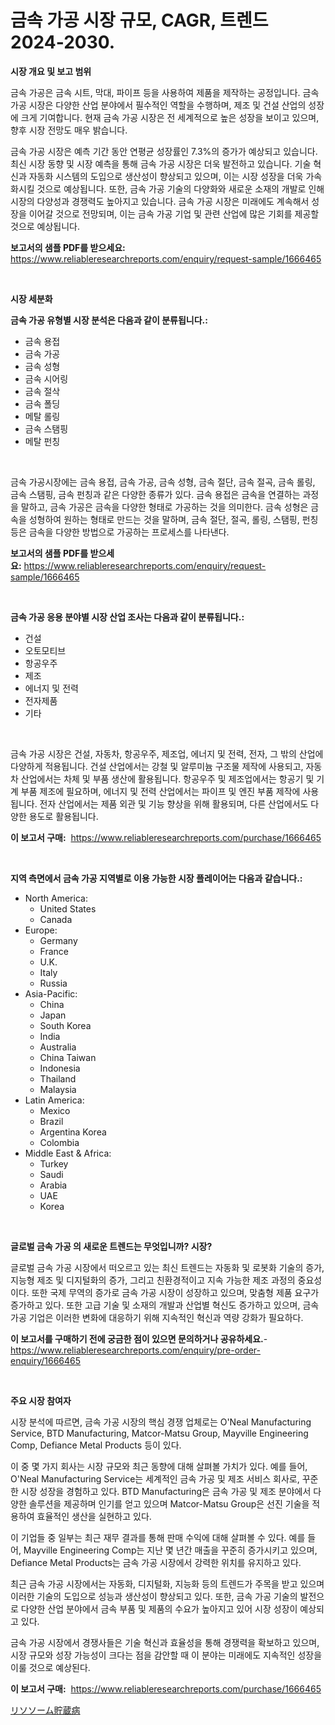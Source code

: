 <p><h1>금속 가공 시장 규모, CAGR, 트렌드 2024-2030.</h1></p><p><strong>시장 개요 및 보고 범위</strong></p>
<p><p>금속 가공은 금속 시트, 막대, 파이프 등을 사용하여 제품을 제작하는 공정입니다. 금속 가공 시장은 다양한 산업 분야에서 필수적인 역할을 수행하며, 제조 및 건설 산업의 성장에 크게 기여합니다. 현재 금속 가공 시장은 전 세계적으로 높은 성장을 보이고 있으며, 향후 시장 전망도 매우 밝습니다. </p><p>금속 가공 시장은 예측 기간 동안 연평균 성장률인 7.3%의 증가가 예상되고 있습니다. 최신 시장 동향 및 시장 예측을 통해 금속 가공 시장은 더욱 발전하고 있습니다. 기술 혁신과 자동화 시스템의 도입으로 생산성이 향상되고 있으며, 이는 시장 성장을 더욱 가속화시킬 것으로 예상됩니다. 또한, 금속 가공 기술의 다양화와 새로운 소재의 개발로 인해 시장의 다양성과 경쟁력도 높아지고 있습니다. 금속 가공 시장은 미래에도 계속해서 성장을 이어갈 것으로 전망되며, 이는 금속 가공 기업 및 관련 산업에 많은 기회를 제공할 것으로 예상됩니다.</p></p>
<p><strong>보고서의 샘플 PDF를 받으세요:</strong> <a href="https://www.reliableresearchreports.com/enquiry/request-sample/1666465">https://www.reliableresearchreports.com/enquiry/request-sample/1666465</a></p>
<p>&nbsp;</p>
<p><strong>시장 세분화</strong></p>
<p><strong>금속 가공 유형별 시장 분석은 다음과 같이 분류됩니다.:</strong></p>
<p><ul><li>금속 용접</li><li>금속 가공</li><li>금속 성형</li><li>금속 시어링</li><li>금속 절삭</li><li>금속 폴딩</li><li>메탈 롤링</li><li>금속 스탬핑</li><li>메탈 펀칭</li></ul></p>
<p>&nbsp;</p>
<p><p>금속 가공시장에는 금속 용접, 금속 가공, 금속 성형, 금속 절단, 금속 절곡, 금속 롤링, 금속 스탬핑, 금속 펀칭과 같은 다양한 종류가 있다. 금속 용접은 금속을 연결하는 과정을 말하고, 금속 가공은 금속을 다양한 형태로 가공하는 것을 의미한다. 금속 성형은 금속을 성형하여 원하는 형태로 만드는 것을 말하며, 금속 절단, 절곡, 롤링, 스탬핑, 펀칭 등은 금속을 다양한 방법으로 가공하는 프로세스를 나타낸다.</p></p>
<p><strong>보고서의 샘플 PDF를 받으세요:</strong>&nbsp;<a href="https://www.reliableresearchreports.com/enquiry/request-sample/1666465">https://www.reliableresearchreports.com/enquiry/request-sample/1666465</a></p>
<p>&nbsp;</p>
<p><strong> 금속 가공 응용 분야별 시장 산업 조사는 다음과 같이 분류됩니다.:</strong></p>
<p><ul><li>건설</li><li>오토모티브</li><li>항공우주</li><li>제조</li><li>에너지 및 전력</li><li>전자제품</li><li>기타</li></ul></p>
<p>&nbsp;</p>
<p><p>금속 가공 시장은 건설, 자동차, 항공우주, 제조업, 에너지 및 전력, 전자, 그 밖의 산업에 다양하게 적용됩니다. 건설 산업에서는 강철 및 알루미늄 구조물 제작에 사용되고, 자동차 산업에서는 차체 및 부품 생산에 활용됩니다. 항공우주 및 제조업에서는 항공기 및 기계 부품 제조에 필요하며, 에너지 및 전력 산업에서는 파이프 및 엔진 부품 제작에 사용됩니다. 전자 산업에서는 제품 외관 및 기능 향상을 위해 활용되며, 다른 산업에서도 다양한 용도로 활용됩니다.</p></p>
<p><strong>이 보고서 구매:</strong>&nbsp; <a href="https://www.reliableresearchreports.com/purchase/1666465">https://www.reliableresearchreports.com/purchase/1666465</a></p>
<p>&nbsp;</p>
<p><strong>지역 측면에서 금속 가공 지역별로 이용 가능한 시장 플레이어는 다음과 같습니다.:</strong></p>
<p><ul>
    <li>
        North America:
        <ul>
            <li>United States</li>
            <li>Canada</li>
        </ul>
    </li>
    <li>
        Europe:
        <ul>
            <li>Germany</li>
            <li>France</li>
            <li>U.K.</li>
            <li>Italy</li>
            <li>Russia</li>
        </ul>
    </li>
    <li>
        Asia-Pacific:
        <ul>
            <li>China</li>
            <li>Japan</li>
            <li>South Korea</li>
            <li>India</li>
            <li>Australia</li>
            <li>China Taiwan</li>
            <li>Indonesia</li>
            <li>Thailand</li>
            <li>Malaysia</li>
        </ul>
    </li>
    <li>
        Latin America:
        <ul>
            <li>Mexico</li>
            <li>Brazil</li>
            <li>Argentina Korea</li>
            <li>Colombia</li>
        </ul>
    </li>
    <li>
        Middle East & Africa:
        <ul>
            <li>Turkey</li>
            <li>Saudi</li>
            <li>Arabia</li>
            <li>UAE</li>
            <li>Korea</li>
        </ul>
    </li>
    </ul></p>
<p>&nbsp;</p>
<p><strong>글로벌 금속 가공 의 새로운 트렌드는 무엇입니까? 시장?</strong></p>
<p><p>글로벌 금속 가공 시장에서 떠오르고 있는 최신 트렌드는 자동화 및 로봇화 기술의 증가, 지능형 제조 및 디지털화의 증가, 그리고 친환경적이고 지속 가능한 제조 과정의 중요성이다. 또한 국제 무역의 증가로 금속 가공 시장이 성장하고 있으며, 맞춤형 제품 요구가 증가하고 있다. 또한 고급 기술 및 소재의 개발과 산업별 혁신도 증가하고 있으며, 금속 가공 기업은 이러한 변화에 대응하기 위해 지속적인 혁신과 역량 강화가 필요하다.</p></p>
<p><strong>이 보고서를 구매하기 전에 궁금한 점이 있으면 문의하거나 공유하세요.</strong>- <a href="https://www.reliableresearchreports.com/enquiry/pre-order-enquiry/1666465">https://www.reliableresearchreports.com/enquiry/pre-order-enquiry/1666465</a></p>
<p>&nbsp;</p>
<p><strong>주요 시장 참여자</strong></p>
<p><p>시장 분석에 따르면, 금속 가공 시장의 핵심 경쟁 업체로는 O'Neal Manufacturing Service, BTD Manufacturing, Matcor-Matsu Group, Mayville Engineering Comp, Defiance Metal Products 등이 있다. </p><p>이 중 몇 가지 회사는 시장 규모와 최근 동향에 대해 살펴볼 가치가 있다. 예를 들어, O'Neal Manufacturing Service는 세계적인 금속 가공 및 제조 서비스 회사로, 꾸준한 시장 성장을 경험하고 있다. BTD Manufacturing은 금속 가공 및 제조 분야에서 다양한 솔루션을 제공하며 인기를 얻고 있으며 Matcor-Matsu Group은 선진 기술을 적용하여 효율적인 생산을 실현하고 있다. </p><p>이 기업들 중 일부는 최근 재무 결과를 통해 판매 수익에 대해 살펴볼 수 있다. 예를 들어, Mayville Engineering Comp는 지난 몇 년간 매출을 꾸준히 증가시키고 있으며, Defiance Metal Products는 금속 가공 시장에서 강력한 위치를 유지하고 있다. </p><p>최근 금속 가공 시장에서는 자동화, 디지털화, 지능화 등의 트렌드가 주목을 받고 있으며 이러한 기술의 도입으로 성능과 생산성이 향상되고 있다. 또한, 금속 가공 기술의 발전으로 다양한 산업 분야에서 금속 부품 및 제품의 수요가 높아지고 있어 시장 성장이 예상되고 있다. </p><p>금속 가공 시장에서 경쟁사들은 기술 혁신과 효율성을 통해 경쟁력을 확보하고 있으며, 시장 규모와 성장 가능성이 크다는 점을 감안할 때 이 분야는 미래에도 지속적인 성장을 이룰 것으로 예상된다.</p></p>
<p><strong>이 보고서 구매:</strong>&nbsp;&nbsp;<a href="https://www.reliableresearchreports.com/purchase/1666465">https://www.reliableresearchreports.com/purchase/1666465</a></p>
<p><p><a href="https://github.com/SarahFahey88/Market-Research-Report-List-1/blob/main/109612815082.md">リソソーム貯蔵病</a></p></p>
